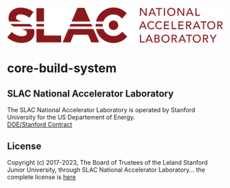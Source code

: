 ![logo](./logos/SLAC-lab-hires.png)
# core-build-system

## SLAC National Accelerator Laboratory
The SLAC National Accelerator Laboratory is operated by Stanford University for the US Departement of Energy.  
[DOE/Stanford Contract](https://legal.slac.stanford.edu/sites/default/files/Conformed%20Prime%20Contract%20DE-AC02-76SF00515%20as%20of%202022.10.01.pdf)


## License
Copyright (c) 2017-2023, The Board of Trustees of the Leland Stanford Junior University, through SLAC National Accelerator Laboratory... the complete license is [here](LICENSE.md)